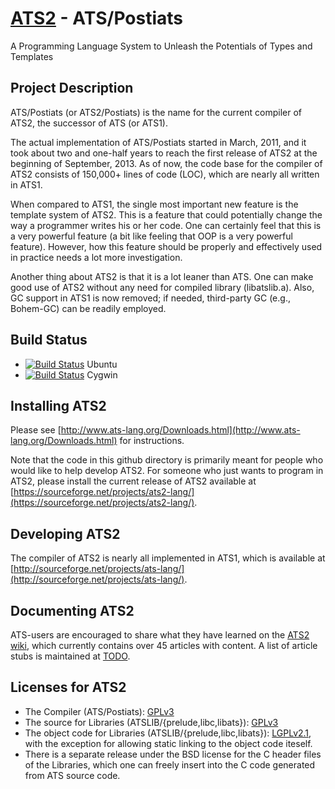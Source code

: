 # [ATS2](http://www.ats-lang.org/) - ATS/Postiats

A Programming Language System to Unleash the Potentials of Types and Templates

## Project Description

ATS/Postiats (or ATS2/Postiats) is the name for the current compiler of
ATS2, the successor of ATS (or ATS1).

The actual implementation of ATS/Postiats started in March, 2011, and
it took about two and one-half years to reach the first release of ATS2 at
the beginning of September, 2013. As of now, the code base for the compiler
of ATS2 consists of 150,000+ lines of code (LOC), which are nearly all
written in ATS1.

When compared to ATS1, the single most important new feature is the
template system of ATS2. This is a feature that could potentially change
the way a programmer writes his or her code. One can certainly feel that
this is a very powerful feature (a bit like feeling that OOP is a very
powerful feature). However, how this feature should be properly and
effectively used in practice needs a lot more investigation.

Another thing about ATS2 is that it is a lot leaner than ATS. One can make
good use of ATS2 without any need for compiled library (libatslib.a). Also,
GC support in ATS1 is now removed; if needed, third-party GC (e.g.,
Bohem-GC) can be readily employed.

## Build Status

* [![Build Status](https://travis-ci.org/githwxi/ATS-Postiats.svg?branch=master)](https://travis-ci.org/githwxi/ATS-Postiats) Ubuntu
* [![Build Status](https://ci.appveyor.com/api/projects/status/github/githwxi/ats-postiats?branch=master&svg=true)](https://ci.appveyor.com/project/githwxi/ats-postiats/branch/master) Cygwin

## Installing ATS2

Please see
[http://www.ats-lang.org/Downloads.html](http://www.ats-lang.org/Downloads.html) for
instructions.

Note that the code in this github directory is primarily meant for people
who would like to help develop ATS2. For someone who just wants to program
in ATS2, please install the current release of ATS2 available at
[https://sourceforge.net/projects/ats2-lang/](https://sourceforge.net/projects/ats2-lang/).

## Developing ATS2

The compiler of ATS2 is nearly all implemented in ATS1, which is available
at [http://sourceforge.net/projects/ats-lang/](http://sourceforge.net/projects/ats-lang/).

## Documenting ATS2

ATS-users are encouraged to share what they have learned on the
[ATS2 wiki](https://github.com/githwxi/ATS-Postiats/wiki), which currently
contains over 45 articles with content.  A list of article stubs is
maintained at [TODO](https://github.com/githwxi/ATS-Postiats/wiki/TODO).

## Licenses for ATS2

* The Compiler (ATS/Postiats):
  [GPLv3](https://github.com/githwxi/ATS-Postiats/blob/master/COPYING-gpl-3.0.txt)
* The source for Libraries (ATSLIB/{prelude,libc,libats}):
  [GPLv3](https://github.com/githwxi/ATS-Postiats/blob/master/COPYING-gpl-3.0.txt)
* The object code for Libraries (ATSLIB/{prelude,libc,libats}):
  [LGPLv2.1](https://github.com/githwxi/ATS-Postiats/blob/master/COPYING-lgpl-2.1.txt),
  with the exception for allowing static linking to the object code iteself.
* There is a separate release under the BSD license for the C header files of the
  Libraries, which one can freely insert into the C code generated from ATS source code.
